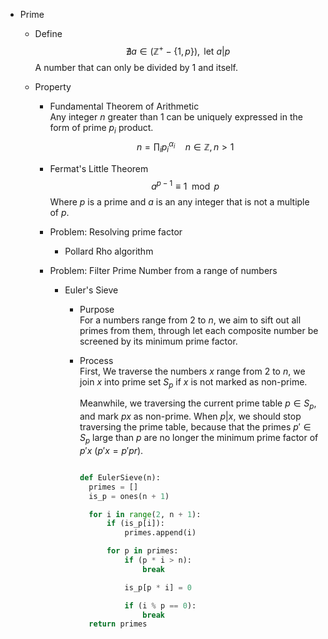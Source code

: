 * Prime
  - Define  
    $$\nexists a \in (\mathbb Z^+ - \{1, p\}), \text{ let } a | p  \tag{Prime}$$ 
    A number that can only be divided by $1$ and itself.

  - Property
    * Fundamental Theorem of Arithmetic  
      Any integer $n$ greater than $1$ can be uniquely expressed in the form of prime $p_i$ product.   
      $$n = \prod_i p_i^{\alpha_i} \quad n \in \mathbb Z, n > 1$$

    * Fermat's Little Theorem  
      $$a^{p-1} \equiv 1 \mod p$$
      Where $p$ is a prime and $a$ is an any integer that is not a multiple of $p$.

    - Problem: Resolving prime factor  
      - Pollard Rho algorithm

    - Problem: Filter Prime Number from a range of numbers
      * Euler's Sieve
        - Purpose  
          For a numbers range from $2$ to $n$, we aim to sift out all primes from them, through let each composite number be screened by its minimum prime factor.

        - Process   
          First, We traverse the numbers $x$ range from $2$ to $n$, we join $x$ into prime set $S_p$ if $x$ is not marked as non-prime.

          Meanwhile, we traversing the current prime table $p \in S_p$, and mark $p x$ as non-prime. When $p | x$, we should stop traversing the prime table, because that the primes $p' \in S_p$ large than $p$ are no longer the minimum prime factor of $p' x$ ($p' x = p' p r$).

          ```py

          def EulerSieve(n):
            primes = []
            is_p = ones(n + 1)

            for i in range(2, n + 1):
                if (is_p[i]):
                    primes.append(i)

                for p in primes:
                    if (p * i > n):
                        break

                    is_p[p * i] = 0

                    if (i % p == 0):
                        break
            return primes
          ```  
